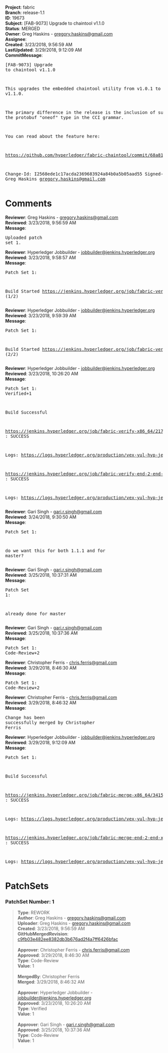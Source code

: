 <strong>Project</strong>: fabric<br><strong>Branch</strong>: release-1.1<br><strong>ID</strong>: 19673<br><strong>Subject</strong>: [FAB-9073] Upgrade to chaintool v1.1.0<br><strong>Status</strong>: MERGED<br><strong>Owner</strong>: Greg Haskins - gregory.haskins@gmail.com<br><strong>Assignee</strong>:<br><strong>Created</strong>: 3/23/2018, 9:56:59 AM<br><strong>LastUpdated</strong>: 3/29/2018, 9:12:09 AM<br><strong>CommitMessage</strong>:<br><pre>[FAB-9073] Upgrade to chaintool v1.1.0

This upgrades the embedded chaintool utility from v1.0.1 to v1.1.0.

The primary difference in the release is the inclusion of support
for the protobuf "oneof" type in the CCI grammar.

You can read about the feature here:

https://github.com/hyperledger/fabric-chaintool/commit/68a818e581f799f945ff0f51103a4e357897a270

Change-Id: I2568ede1c17acda2369683924a84b0a5b05aad55
Signed-off-by: Greg Haskins <gregory.haskins@gmail.com>
</pre><h1>Comments</h1><strong>Reviewer</strong>: Greg Haskins - gregory.haskins@gmail.com<br><strong>Reviewed</strong>: 3/23/2018, 9:56:59 AM<br><strong>Message</strong>: <pre>Uploaded patch set 1.</pre><strong>Reviewer</strong>: Hyperledger Jobbuilder - jobbuilder@jenkins.hyperledger.org<br><strong>Reviewed</strong>: 3/23/2018, 9:58:57 AM<br><strong>Message</strong>: <pre>Patch Set 1:

Build Started https://jenkins.hyperledger.org/job/fabric-verify-x86_64/21776/ (1/2)</pre><strong>Reviewer</strong>: Hyperledger Jobbuilder - jobbuilder@jenkins.hyperledger.org<br><strong>Reviewed</strong>: 3/23/2018, 9:59:39 AM<br><strong>Message</strong>: <pre>Patch Set 1:

Build Started https://jenkins.hyperledger.org/job/fabric-verify-end-2-end-x86_64/13378/ (2/2)</pre><strong>Reviewer</strong>: Hyperledger Jobbuilder - jobbuilder@jenkins.hyperledger.org<br><strong>Reviewed</strong>: 3/23/2018, 10:26:20 AM<br><strong>Message</strong>: <pre>Patch Set 1: Verified+1

Build Successful 

https://jenkins.hyperledger.org/job/fabric-verify-x86_64/21776/ : SUCCESS

Logs: https://logs.hyperledger.org/production/vex-yul-hyp-jenkins-3/fabric-verify-x86_64/21776

https://jenkins.hyperledger.org/job/fabric-verify-end-2-end-x86_64/13378/ : SUCCESS

Logs: https://logs.hyperledger.org/production/vex-yul-hyp-jenkins-3/fabric-verify-end-2-end-x86_64/13378</pre><strong>Reviewer</strong>: Gari Singh - gari.r.singh@gmail.com<br><strong>Reviewed</strong>: 3/24/2018, 9:30:50 AM<br><strong>Message</strong>: <pre>Patch Set 1:

do we want this for both 1.1.1 and for master?</pre><strong>Reviewer</strong>: Gari Singh - gari.r.singh@gmail.com<br><strong>Reviewed</strong>: 3/25/2018, 10:37:31 AM<br><strong>Message</strong>: <pre>Patch Set 1:

already done for master</pre><strong>Reviewer</strong>: Gari Singh - gari.r.singh@gmail.com<br><strong>Reviewed</strong>: 3/25/2018, 10:37:36 AM<br><strong>Message</strong>: <pre>Patch Set 1: Code-Review+2</pre><strong>Reviewer</strong>: Christopher Ferris - chris.ferris@gmail.com<br><strong>Reviewed</strong>: 3/29/2018, 8:46:30 AM<br><strong>Message</strong>: <pre>Patch Set 1: Code-Review+2</pre><strong>Reviewer</strong>: Christopher Ferris - chris.ferris@gmail.com<br><strong>Reviewed</strong>: 3/29/2018, 8:46:32 AM<br><strong>Message</strong>: <pre>Change has been successfully merged by Christopher Ferris</pre><strong>Reviewer</strong>: Hyperledger Jobbuilder - jobbuilder@jenkins.hyperledger.org<br><strong>Reviewed</strong>: 3/29/2018, 9:12:09 AM<br><strong>Message</strong>: <pre>Patch Set 1:

Build Successful 

https://jenkins.hyperledger.org/job/fabric-merge-x86_64/3415/ : SUCCESS

Logs: https://logs.hyperledger.org/production/vex-yul-hyp-jenkins-3/fabric-merge-x86_64/3415

https://jenkins.hyperledger.org/job/fabric-merge-end-2-end-x86_64/2082/ : SUCCESS

Logs: https://logs.hyperledger.org/production/vex-yul-hyp-jenkins-3/fabric-merge-end-2-end-x86_64/2082</pre><h1>PatchSets</h1><h3>PatchSet Number: 1</h3><blockquote><strong>Type</strong>: REWORK<br><strong>Author</strong>: Greg Haskins - gregory.haskins@gmail.com<br><strong>Uploader</strong>: Greg Haskins - gregory.haskins@gmail.com<br><strong>Created</strong>: 3/23/2018, 9:56:59 AM<br><strong>GitHubMergedRevision</strong>: [c9fb03e482ee8382db3b676ad2f4a7ff6426bfac](https://github.com/hyperledger-gerrit-archive/fabric/commit/c9fb03e482ee8382db3b676ad2f4a7ff6426bfac)<br><br><strong>Approver</strong>: Christopher Ferris - chris.ferris@gmail.com<br><strong>Approved</strong>: 3/29/2018, 8:46:30 AM<br><strong>Type</strong>: Code-Review<br><strong>Value</strong>: 1<br><br><strong>MergedBy</strong>: Christopher Ferris<br><strong>Merged</strong>: 3/29/2018, 8:46:32 AM<br><br><strong>Approver</strong>: Hyperledger Jobbuilder - jobbuilder@jenkins.hyperledger.org<br><strong>Approved</strong>: 3/23/2018, 10:26:20 AM<br><strong>Type</strong>: Verified<br><strong>Value</strong>: 1<br><br><strong>Approver</strong>: Gari Singh - gari.r.singh@gmail.com<br><strong>Approved</strong>: 3/25/2018, 10:37:36 AM<br><strong>Type</strong>: Code-Review<br><strong>Value</strong>: 1<br><br></blockquote>